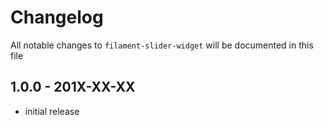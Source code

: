 # Changelog

All notable changes to `filament-slider-widget` will be documented in this file

## 1.0.0 - 201X-XX-XX

- initial release
